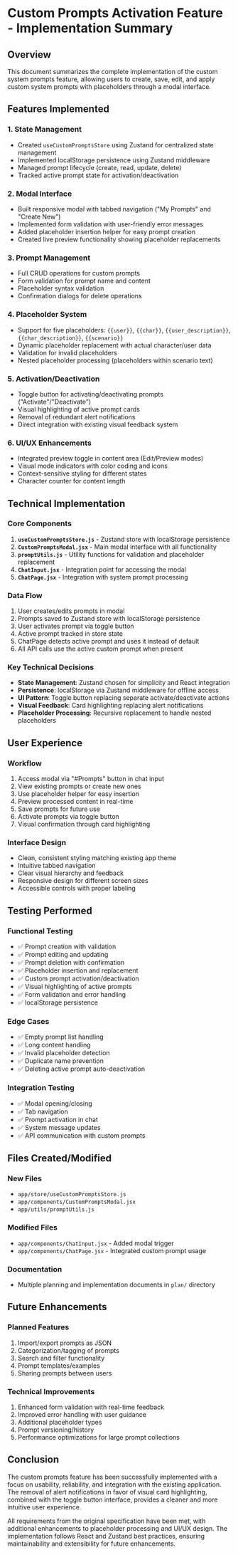 # Custom Prompts Activation Feature - Implementation Summary

## Overview
This document summarizes the complete implementation of the custom system prompts feature, allowing users to create, save, edit, and apply custom system prompts with placeholders through a modal interface.

## Features Implemented

### 1. State Management
- Created `useCustomPromptsStore` using Zustand for centralized state management
- Implemented localStorage persistence using Zustand middleware
- Managed prompt lifecycle (create, read, update, delete)
- Tracked active prompt state for activation/deactivation

### 2. Modal Interface
- Built responsive modal with tabbed navigation ("My Prompts" and "Create New")
- Implemented form validation with user-friendly error messages
- Added placeholder insertion helper for easy prompt creation
- Created live preview functionality showing placeholder replacements

### 3. Prompt Management
- Full CRUD operations for custom prompts
- Form validation for prompt name and content
- Placeholder syntax validation
- Confirmation dialogs for delete operations

### 4. Placeholder System
- Support for five placeholders: `{{user}}`, `{{char}}`, `{{user_description}}`, `{{char_description}}`, `{{scenario}}`
- Dynamic placeholder replacement with actual character/user data
- Validation for invalid placeholders
- Nested placeholder processing (placeholders within scenario text)

### 5. Activation/Deactivation
- Toggle button for activating/deactivating prompts ("Activate"/"Deactivate")
- Visual highlighting of active prompt cards
- Removal of redundant alert notifications
- Direct integration with existing visual feedback system

### 6. UI/UX Enhancements
- Integrated preview toggle in content area (Edit/Preview modes)
- Visual mode indicators with color coding and icons
- Context-sensitive styling for different states
- Character counter for content length

## Technical Implementation

### Core Components
1. **`useCustomPromptsStore.js`** - Zustand store with localStorage persistence
2. **`CustomPromptsModal.jsx`** - Main modal interface with all functionality
3. **`promptUtils.js`** - Utility functions for validation and placeholder replacement
4. **`ChatInput.jsx`** - Integration point for accessing the modal
5. **`ChatPage.jsx`** - Integration with system prompt processing

### Data Flow
1. User creates/edits prompts in modal
2. Prompts saved to Zustand store with localStorage persistence
3. User activates prompt via toggle button
4. Active prompt tracked in store state
5. ChatPage detects active prompt and uses it instead of default
6. All API calls use the active custom prompt when present

### Key Technical Decisions
- **State Management**: Zustand chosen for simplicity and React integration
- **Persistence**: localStorage via Zustand middleware for offline access
- **UI Pattern**: Toggle button replacing separate activate/deactivate actions
- **Visual Feedback**: Card highlighting replacing alert notifications
- **Placeholder Processing**: Recursive replacement to handle nested placeholders

## User Experience

### Workflow
1. Access modal via "#Prompts" button in chat input
2. View existing prompts or create new ones
3. Use placeholder helper for easy insertion
4. Preview processed content in real-time
5. Save prompts for future use
6. Activate prompts via toggle button
7. Visual confirmation through card highlighting

### Interface Design
- Clean, consistent styling matching existing app theme
- Intuitive tabbed navigation
- Clear visual hierarchy and feedback
- Responsive design for different screen sizes
- Accessible controls with proper labeling

## Testing Performed

### Functional Testing
- ✅ Prompt creation with validation
- ✅ Prompt editing and updating
- ✅ Prompt deletion with confirmation
- ✅ Placeholder insertion and replacement
- ✅ Custom prompt activation/deactivation
- ✅ Visual highlighting of active prompts
- ✅ Form validation and error handling
- ✅ localStorage persistence

### Edge Cases
- ✅ Empty prompt list handling
- ✅ Long content handling
- ✅ Invalid placeholder detection
- ✅ Duplicate name prevention
- ✅ Deleting active prompt auto-deactivation

### Integration Testing
- ✅ Modal opening/closing
- ✅ Tab navigation
- ✅ Prompt activation in chat
- ✅ System message updates
- ✅ API communication with custom prompts

## Files Created/Modified

### New Files
- `app/store/useCustomPromptsStore.js`
- `app/components/CustomPromptsModal.jsx`
- `app/utils/promptUtils.js`

### Modified Files
- `app/components/ChatInput.jsx` - Added modal trigger
- `app/components/ChatPage.jsx` - Integrated custom prompt usage

### Documentation
- Multiple planning and implementation documents in `plan/` directory

## Future Enhancements

### Planned Features
1. Import/export prompts as JSON
2. Categorization/tagging of prompts
3. Search and filter functionality
4. Prompt templates/examples
5. Sharing prompts between users

### Technical Improvements
1. Enhanced form validation with real-time feedback
2. Improved error handling with user guidance
3. Additional placeholder types
4. Prompt versioning/history
5. Performance optimizations for large prompt collections

## Conclusion

The custom prompts feature has been successfully implemented with a focus on usability, reliability, and integration with the existing application. The removal of alert notifications in favor of visual card highlighting, combined with the toggle button interface, provides a cleaner and more intuitive user experience.

All requirements from the original specification have been met, with additional enhancements to placeholder processing and UI/UX design. The implementation follows React and Zustand best practices, ensuring maintainability and extensibility for future enhancements.